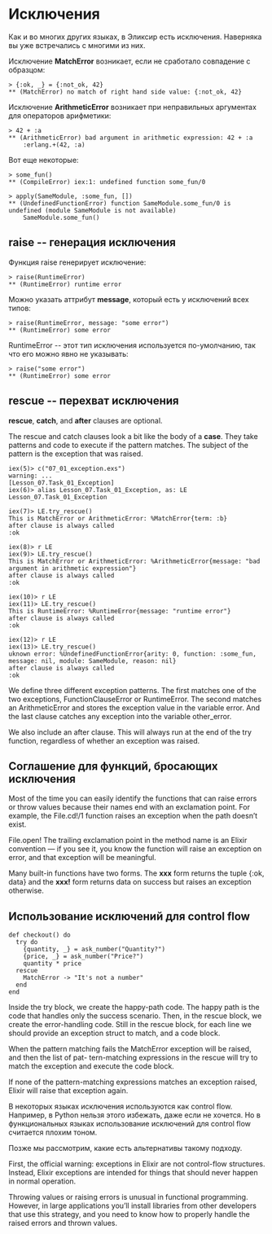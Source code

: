 # Исключения

Как и во многих других языках, в Эликсир есть исключения. Наверняка вы уже встречались с многими из них.

Исключение **MatchError** возникает, если не сработало совпадение с образцом:
```
> {:ok, _} = {:not_ok, 42}          
** (MatchError) no match of right hand side value: {:not_ok, 42}
```

Исключение **ArithmeticError** возникает при неправильных аргументах для операторов арифметики:
```
> 42 + :a
** (ArithmeticError) bad argument in arithmetic expression: 42 + :a
    :erlang.+(42, :a)
```

Вот еще некоторые:
```
> some_fun()
** (CompileError) iex:1: undefined function some_fun/0

> apply(SameModule, :some_fun, [])          
** (UndefinedFunctionError) function SameModule.some_fun/0 is undefined (module SameModule is not available)
    SameModule.some_fun()
```


## raise -- генерация исключения

Функция raise генерирует исключение:
```
> raise(RuntimeError)
** (RuntimeError) runtime error
```

Можно указать аттрибут **message**, который есть у исключений всех типов:
```
> raise(RuntimeError, message: "some error")
** (RuntimeError) some error
```

RuntimeError -- этот тип исключения используется по-умолчанию, так что его можно явно не указывать:
```
> raise("some error")                       
** (RuntimeError) some error
```


## rescue -- перехват исключения

**rescue**, **catch**, and **after** clauses are optional.

The rescue and catch clauses look a bit like the body of a **case**.
They take patterns and code to execute if the pattern matches.
The subject of the pattern is the exception that was raised.

```
iex(5)> c("07_01_exception.exs")
warning: ...
[Lesson_07.Task_01_Exception]
iex(6)> alias Lesson_07.Task_01_Exception, as: LE    
Lesson_07.Task_01_Exception

iex(7)> LE.try_rescue()
This is MatchError or ArithmeticError: %MatchError{term: :b}
after clause is always called
:ok

iex(8)> r LE                                     
iex(9)> LE.try_rescue()
This is MatchError or ArithmeticError: %ArithmeticError{message: "bad argument in arithmetic expression"}
after clause is always called
:ok

iex(10)> r LE           
iex(11)> LE.try_rescue()
This is RuntimeError: %RuntimeError{message: "runtime error"}
after clause is always called
:ok

iex(12)> r LE           
iex(13)> LE.try_rescue()
uknown error: %UndefinedFunctionError{arity: 0, function: :some_fun, message: nil, module: SameModule, reason: nil}
after clause is always called
:ok
```

We define three different exception patterns.
The first matches one of the two exceptions, FunctionClauseError or RuntimeError.
The second matches an ArithmeticError and stores the exception value in the variable error.
And the last clause catches any exception into the variable other_error.

We also include an after clause.
This will always run at the end of the try function, regardless of whether an exception was raised.



## Соглашение для функций, бросающих исключения

Most of the time you can easily identify the functions that can raise errors or
throw values because their names end with an exclamation point. For example,
the File.cd!/1 function raises an exception when the path doesn’t exist.

File.open!
The trailing exclamation point in the method name is an Elixir convention —
if you see it, you know the function will raise an exception on error, and that exception will be meaningful.

Many built-in functions have two forms.
The **xxx** form returns the tuple {:ok, data}
and the **xxx!** form returns data on success but raises an exception otherwise.


## Использование исключений для control flow

```
def checkout() do
  try do
    {quantity, _} = ask_number("Quantity?")
    {price, _} = ask_number("Price?")
    quantity * price
  rescue
    MatchError -> "It's not a number"
  end
end
```

Inside the try block, we create the happy-path code. The happy path is the
code that handles only the success scenario. Then, in the rescue block, we
create the error-handling code. Still in the rescue block, for each line we should
provide an exception struct to match, and a code block.

When the pattern
matching fails the MatchError exception will be raised, and then the list of pat-
tern-matching expressions in the rescue will try to match the exception and
execute the code block.

If none of the pattern-matching expressions matches
an exception raised, Elixir will raise that exception again.

В некоторых языках исключения используются как control flow. Например, в Python нельзя этого избежать, даже если не хочется. Но в функциональных языках использование исключений для control flow считается плохим тоном.

Позже мы рассмотрим, какие есть альтернативы такому подходу.

First, the official warning: exceptions in Elixir are not control-flow structures.
Instead, Elixir exceptions are intended for things that should never happen in normal operation.

Throwing values or raising errors is unusual in functional programming. However,
in large applications you’ll install libraries from other developers that use this
strategy, and you need to know how to properly handle the raised errors and
thrown values.


